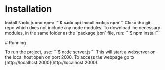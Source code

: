 # Installation
<p>
Install Node.js and npm:  
```$ sudo apt install nodejs npm```  
Clone the git repo which does not include any node modules. To download the necessary modules, in the same folder as the `package.json` file, run:  
```$ npm install```  
</p>
# Running
<p>
To run the project, use:  
```$ node server.js```  
This will start a webserver on the local host open on port 2000.  
To access the webpage go to [http://localhost:2000](http://localhost:2000).
</p>
